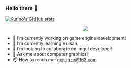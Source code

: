 ### Hello there 👋
[![Kurino's GitHub stats](https://github-readme-stats.vercel.app/api?username=kurinokaitou&count_private=true&show_icons=true&theme=synthwave)](https://github.com/anuraghazra/github-readme-stats)
<div align="center"> <img src="https://github-readme-stats.vercel.app/api/top-langs/?username=kurinokaitou&hide_title=true&hide_border=true&layout=compact&langs_count=6&theme=synthwave" /> </div>

- 🔭 I’m currently working on game engine development!
- 🌱 I’m currently learning Vulkan.
- 👯 I’m looking to collaborate on imgui developer!
- 💬 Ask me about computer graphics!
- 📫 How to reach me: gejingze@163.com
